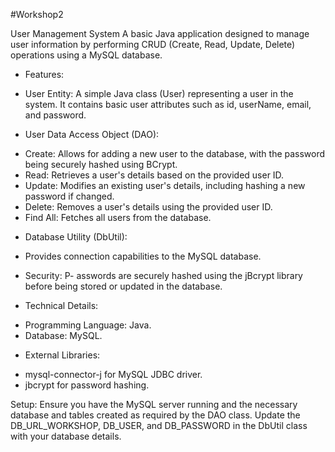 #Workshop2

User Management System
A basic Java application designed to manage user information by performing CRUD (Create, Read, Update, Delete) operations using a MySQL database.

* Features:

- User Entity: 
A simple Java class (User) representing a user in the system. It contains basic user attributes such as id, userName, email, and password.
* User Data Access Object (DAO):
- Create: 
Allows for adding a new user to the database, with the password being securely hashed using BCrypt.
- Read: 
Retrieves a user's details based on the provided user ID.
- Update: 
Modifies an existing user's details, including hashing a new password if changed.
- Delete: 
Removes a user's details using the provided user ID.
- Find All: 
Fetches all users from the database.

* Database Utility (DbUtil): 
- Provides connection capabilities to the MySQL database.
* Security:
P- asswords are securely hashed using the jBcrypt library before being stored or updated in the database.

* Technical Details:
- Programming Language: Java.
- Database: MySQL.
* External Libraries:
- mysql-connector-j for MySQL JDBC driver.
- jbcrypt for password hashing.
  
Setup:
Ensure you have the MySQL server running and the necessary database and tables created as required by the DAO class. 
Update the DB_URL_WORKSHOP, DB_USER, and DB_PASSWORD in the DbUtil class with your database details.
